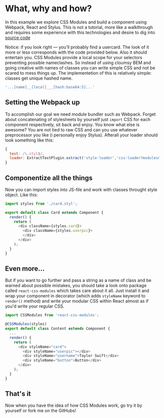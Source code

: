 # What, why and how?

In this example we explore CSS Modules and build a component using Webpack, React and Stylus. This is not a tutorial, more like a walkthrough and requires some experience with this technologies and desire to dig into [source code](https:github.com/olegakbarov/react-cssmodules-demo)

Notice: if you look right — you'll probably find a usercard. The look of it more or less corresponds with the code provided below. Also it should entertain you. CSS Modules provide a local scope for your selectors preventing possible nameclashes. So instead of using cloumsy BEM and going creative with names of classes you can write simple CSS and not be scared to mess things up. The implementetion of this is relatively simple: classes get unique hashed name.

 ```js
 '...[name]__[local]___[hash:base64:5]...'
 ```

## Setting the Webpack up

 To accomplish our goal we need module bundler such as Webpack. Forget about concatenating of stylesheets by yourself just `import` CSS for each component respectively, sit back and enjoy. You know what else is awesome? You are not tied to raw CSS and can you use whatever preprocessor you like (i personally enjoy Stylus). Afterall your loader should look something like this:

 ```js
 {
   test: /\.styl$/,
   loader: ExtractTextPlugin.extract('style-loader','css-loader?modules&importLoaders=1&localIdentName=[name]__[local]___[hash:base64:5]!postcss-loader!stylus-loader')"
 }
 ```

## Componentize all the things

 Now you can import styles into JS-file and work with classes throught style
 object. Like this:

```js
import styles from './card.styl';

export default class Card extends Component {
  render() {
    return (
      <div className={styles.card}>
        <div className={styles.userpic}>
        </div>
      </div>
    );
  }
}
```

## Even more...

But if you want to go further and pass a string as a name of class and be warned about possible mistakes, you should take a look onto package called `react-css-modules` which takes care about it all. Just install it and wrap your component in decorator (which adds `styleName` keyword to `render()` method) and write your modular CSS within React almost as if you'd write your regular CSS.

```js
import CSSModules from 'react-css-modules';

@CSSModules(styles)
export default class Content extends Component {
  ...
  render() {
    return (
      <div styleName="card">
        <div styleName="userpic"></div>
        <div styleName="username">Taylor Swift</div>
        <div styleName="button">Button</div>
      </div>
    );
  }
}
```
## That's it

Now when you have the idea of how CSS Modules work, go try it by yourself or fork me on the GitHubs!
